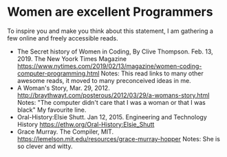 # Women are excellent Programmers

To inspire you and make you think about this statement, I am gathering a few online and freely accessible reads. 

* The Secret history of Women in Coding, By Clive Thompson. Feb. 13, 2019. The New Yoork Times Magazine https://www.nytimes.com/2019/02/13/magazine/women-coding-computer-programming.html
Notes: This read links to many other awesome reads, it moved to many preconceived ideas in me.
* A Woman's Story, Mar. 29, 2012. http://braythwayt.com/posterous/2012/03/29/a-womans-story.html
Notes: "The computer didn't care that I was a woman or that I was black" My favourite line.
* Oral-History:Elsie Shutt. Jan 12, 2015. Engineering and Technology History https://ethw.org/Oral-History:Elsie_Shutt
* Grace Murray. The Compiler, MIT. https://lemelson.mit.edu/resources/grace-murray-hopper Notes: She is so clever and witty.

